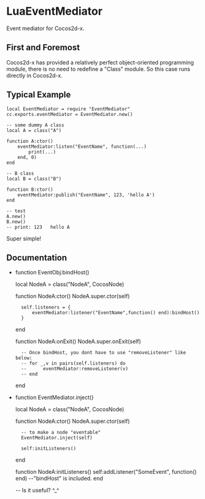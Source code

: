 # LuaEventMediator
Event mediator for Cocos2d-x.

## First and Foremost

Cocos2d-x has provided a relatively perfect object-oriented programming module, there is no need to redefine a "Class" module. 
So this case runs directly in Cocos2d-x.

## Typical Example

    local EventMediator = require "EventMediator"
    cc.exports.eventMediator = EventMediator.new()
    
    -- some dummy A class
    local A = class("A")

    function A:ctor()
        eventMediator:listen("EventName", function(...)
            print(...)
        end, 0)
    end

    -- B class
    local B = class("B")

    function B:ctor()
        eventMediator:publish("EventName", 123, 'hello A')
    end
    
    -- test
    A.new()
    B.new()
    -- print: 123   hello A

Super simple!

## Documentation

- function EventObj:bindHost()


    local NodeA = class("NodeA", CocosNode)
      
    function NodeA:ctor()
        NodeA.super.ctor(self)

        self.listeners = {
            eventMediator:listener("EventName",function() end):bindHost()
        }
    end

    function NodeA:onExit()
        NodeA.super.onExit(self)

        -- Once bindHost, you dont have to use "removeListener" like below:
        -- for _,v in pairs(self.listeners) do
        --      eventMediator:removeListener(v)                
        -- end
    end

- function EventMediator.inject()


    local NodeA = class("NodeA", CocosNode)
      
    function NodeA:ctor()
        NodeA.super.ctor(self)
        
        -- to make a node "eventable"
        EventMediator.inject(self)

        self:initListeners()
    end

    function NodeA:initListeners()
        self:addListener("SomeEvent", function() end) --"bindHost" is included.
    end

    -- Is it useful? ^_^